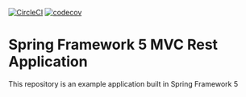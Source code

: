 [![CircleCI](https://circleci.com/gh/Silinde87/spring5-mvc-rest.svg?style=svg)](https://app.circleci.com/pipelines/github/Silinde87/spring5-mvc-rest)
[![codecov](https://codecov.io/gh/Silinde87/spring5-mvc-rest/branch/main/graph/badge.svg?token=FD430Q9FI3)](https://codecov.io/gh/Silinde87/spring5-mvc-rest)
# Spring Framework 5 MVC Rest Application

This repository is an example application built in Spring Framework 5

